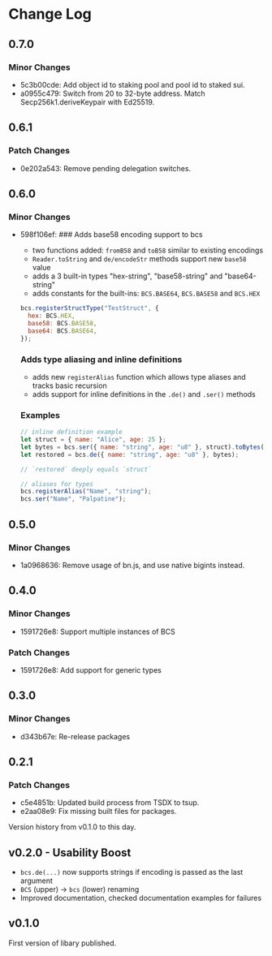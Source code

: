 # Change Log

## 0.7.0

### Minor Changes

- 5c3b00cde: Add object id to staking pool and pool id to staked sui.
- a0955c479: Switch from 20 to 32-byte address. Match Secp256k1.deriveKeypair with Ed25519.

## 0.6.1

### Patch Changes

- 0e202a543: Remove pending delegation switches.

## 0.6.0

### Minor Changes

- 598f106ef: ### Adds base58 encoding support to bcs

  - two functions added: `fromB58` and `toB58` similar to existing encodings
  - `Reader.toString` and `de/encodeStr` methods support new `base58` value
  - adds a 3 built-in types "hex-string", "base58-string" and "base64-string"
  - adds constants for the built-ins: `BCS.BASE64`, `BCS.BASE58` and `BCS.HEX`

  ```js
  bcs.registerStructType("TestStruct", {
    hex: BCS.HEX,
    base58: BCS.BASE58,
    base64: BCS.BASE64,
  });
  ```

  ### Adds type aliasing and inline definitions

  - adds new `registerAlias` function which allows type aliases and tracks basic recursion
  - adds support for inline definitions in the `.de()` and `.ser()` methods

  ### Examples

  ```js
  // inline definition example
  let struct = { name: "Alice", age: 25 };
  let bytes = bcs.ser({ name: "string", age: "u8" }, struct).toBytes();
  let restored = bcs.de({ name: "string", age: "u8" }, bytes);

  // `restored` deeply equals `struct`
  ```

  ```js
  // aliases for types
  bcs.registerAlias("Name", "string");
  bcs.ser("Name", "Palpatine");
  ```

## 0.5.0

### Minor Changes

- 1a0968636: Remove usage of bn.js, and use native bigints instead.

## 0.4.0

### Minor Changes

- 1591726e8: Support multiple instances of BCS

### Patch Changes

- 1591726e8: Add support for generic types

## 0.3.0

### Minor Changes

- d343b67e: Re-release packages

## 0.2.1

### Patch Changes

- c5e4851b: Updated build process from TSDX to tsup.
- e2aa08e9: Fix missing built files for packages.

Version history from v0.1.0 to this day.

## v0.2.0 - Usability Boost

- `bcs.de(...)` now supports strings if encoding is passed as the last argument
- `BCS` (upper) -> `bcs` (lower) renaming
- Improved documentation, checked documentation examples for failures

## v0.1.0

First version of libary published.
